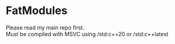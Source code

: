 # FatModules
Please read my main repo first.\
Must be compiled with MSVC using /std:c++20 or /std:c++latest
